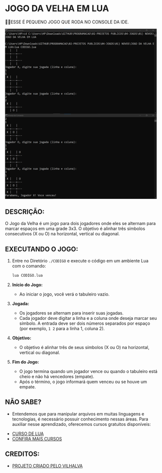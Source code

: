 # JOGO DA VELHA EM LUA
👨‍💻ESSE É PEQUENO JOGO QUE RODA NO CONSOLE DA IDE.

<img src="./IMAGENS/FOTO_1.png" align="center" width="500"> <br>
<img src="./IMAGENS/FOTO_2.png" align="center" width="500"> <br>

## DESCRIÇÃO:
O Jogo da Velha é um jogo para dois jogadores onde eles se alternam para marcar espaços em uma grade 3x3. O objetivo é alinhar três símbolos consecutivos (X ou O) na horizontal, vertical ou diagonal.

## EXECUTANDO O JOGO:
1. Entre no Diretório `./CODIGO` e execute o código em um ambiente Lua com o comando:
   ```bash
   lua CODIGO.lua
   ```

2. **Início do Jogo:**
   - Ao iniciar o jogo, você verá o tabuleiro vazio.

3. **Jogada:**
   - Os jogadores se alternam para inserir suas jogadas.
   - Cada jogador deve digitar a linha e a coluna onde deseja marcar seu símbolo. A entrada deve ser dois números separados por espaço (por exemplo, `1 2` para a linha 1, coluna 2).

4. **Objetivo:**
   - O objetivo é alinhar três de seus símbolos (X ou O) na horizontal, vertical ou diagonal.

5. **Fim do Jogo:**
   - O jogo termina quando um jogador vence ou quando o tabuleiro está cheio e não há vencedores (empate).
   - Após o término, o jogo informará quem venceu ou se houve um empate.

## NÃO SABE?
- Entendemos que para manipular arquivos em muitas linguagens e tecnologias, é necessário possuir conhecimento nessas áreas. Para auxiliar nesse aprendizado, oferecemos cursos gratuitos disponíveis:
* [CURSO DE LUA](https://github.com/VILHALVA/CURSO-DE-LUA)
* [CONFIRA MAIS CURSOS](https://github.com/VILHALVA?tab=repositories&q=+topic:CURSO)

## CREDITOS:
- [PROJETO CRIADO PELO VILHALVA](https://github.com/VILHALVA)

